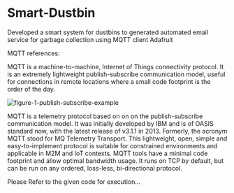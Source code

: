 # Smart-Dustbin
Developed a smart system for dustbins to generated automated email service for garbage collection using MQTT client Adafruit


MQTT references:

MQTT is a machine-to-machine, Internet of Things connectivity protocol. It is an extremely lightweight publish-subscribe communication model, useful for connections in remote locations where a small code footprint is the order of the day.

![figure-1-publish-subscribe-example](https://user-images.githubusercontent.com/26552171/51075248-01fdaa00-16af-11e9-867a-e78c88a52a39.jpg)


MQTT is a telemetry protocol based on on on the publish-subscribe communication model. It was initially developed by IBM and is of OASIS standard now, with the latest release of v3.1.1 in 2013. Formerly, the acronym MQTT stood for MQ Telemetry Transport. This lightweight, open, simple and easy-to-implement protocol is suitable for constrained environments and applicable in M2M and IoT contexts. MQTT tools have a minimal code footprint and allow optimal bandwidth usage. It runs on TCP by default, but can be run on any ordered, loss-less, bi-directional protocol.

Please Refer to the given code for execution...

